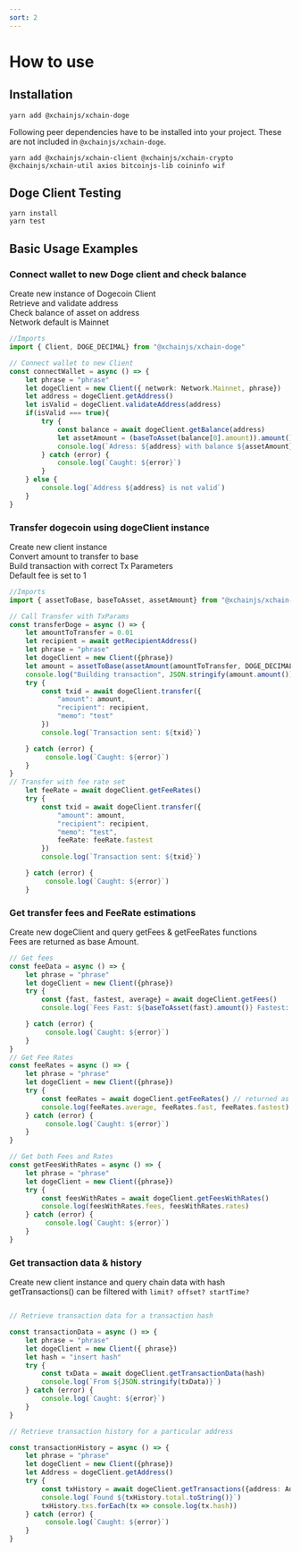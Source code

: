 ```yaml
---
sort: 2
---
```


# How to use

## Installation

```
yarn add @xchainjs/xchain-doge
```

Following peer dependencies have to be installed into your project. These are not included in `@xchainjs/xchain-doge`.

```
yarn add @xchainjs/xchain-client @xchainjs/xchain-crypto @xchainjs/xchain-util axios bitcoinjs-lib coininfo wif
```

## Doge Client Testing

```
yarn install
yarn test
```

## Basic Usage Examples

### Connect wallet to new Doge client and check balance

Create new instance of Dogecoin Client\
Retrieve and validate address\
Check balance of asset on address\
Network default is Mainnet

```ts
//Imports 
import { Client, DOGE_DECIMAL} from "@xchainjs/xchain-doge"

// Connect wallet to new Client 
const connectWallet = async () => {
    let phrase = "phrase"
    let dogeClient = new Client({ network: Network.Mainnet, phrase})
    let address = dogeClient.getAddress()
    let isValid = dogeClient.validateAddress(address)
    if(isValid === true){
        try {
            const balance = await dogeClient.getBalance(address)
            let assetAmount = (baseToAsset(balance[0].amount)).amount()
            console.log(`Adress: ${address} with balance ${assetAmount}`)
        } catch (error) {
            console.log(`Caught: ${error}`)
        }
    } else {
        console.log(`Address ${address} is not valid`)
    }
}

```

### Transfer dogecoin using dogeClient instance

Create new client instance\
Convert amount to transfer to base\
Build transaction with correct Tx Parameters\
Default fee is set to 1

```ts
//Imports
import { assetToBase, baseToAsset, assetAmount} from "@xchainjs/xchain-util"

// Call Transfer with TxParams
const transferDoge = async () => {
    let amountToTransfer = 0.01
    let recipient = await getRecipientAddress()
    let phrase = "phrase"
    let dogeClient = new Client({phrase})
    let amount = assetToBase(assetAmount(amountToTransfer, DOGE_DECIMAL))
    console.log("Building transaction", JSON.stringify(amount.amount()))
    try {
        const txid = await dogeClient.transfer({
            "amount": amount,
            "recipient": recipient,
            "memo": "test"
        })
        console.log(`Transaction sent: ${txid}`)

    } catch (error) {
         console.log(`Caught: ${error}`)
    }
}
// Transfer with fee rate set 
    let feeRate = await dogeClient.getFeeRates()
    try {
        const txid = await dogeClient.transfer({
            "amount": amount,
            "recipient": recipient,
            "memo": "test",
            feeRate: feeRate.fastest
        })
        console.log(`Transaction sent: ${txid}`)

    } catch (error) {
         console.log(`Caught: ${error}`)
    }
```

### Get transfer fees and FeeRate estimations

Create new dogeClient and query getFees & getFeeRates functions\
Fees are returned as base Amount. 

```ts
// Get fees 
const feeData = async () => {
    let phrase = "phrase"
    let dogeClient = new Client({phrase})
    try {
        const {fast, fastest, average} = await dogeClient.getFees()
        console.log(`Fees Fast: ${baseToAsset(fast).amount()} Fastest: ${baseToAsset(fastest).amount()} Average: ${baseToAsset(average).amount()}`)

    } catch (error) {
         console.log(`Caught: ${error}`)
    }   
}
// Get Fee Rates
const feeRates = async () => {
    let phrase = "phrase"
    let dogeClient = new Client({phrase})
    try {
        const feeRates = await dogeClient.getFeeRates() // returned as number
        console.log(feeRates.average, feeRates.fast, feeRates.fastest)
    } catch (error) {
         console.log(`Caught: ${error}`)
    }   
}

// Get both Fees and Rates
const getFeesWithRates = async () => {
    let phrase = "phrase"
    let dogeClient = new Client({phrase})
    try {
        const feesWithRates = await dogeClient.getFeesWithRates()
        console.log(feesWithRates.fees, feesWithRates.rates)
    } catch (error) {
         console.log(`Caught: ${error}`)
    }  
}

```

### Get transaction data & history

Create new client instance and query chain data with hash\
getTransactions() can be filtered with `limit? offset? startTime?`

```ts

// Retrieve transaction data for a transaction hash 

const transactionData = async () => {
    let phrase = "phrase"
    let dogeClient = new Client({ phrase})
    let hash = "insert hash"
    try {
        const txData = await dogeClient.getTransactionData(hash)
        console.log(`From ${JSON.stringify(txData)}`)   
    } catch (error) {
        console.log(`Caught: ${error}`)
    }
}

// Retrieve transaction history for a particular address

const transactionHistory = async () => {
    let phrase = "phrase"
    let dogeClient = new Client({phrase})
    let Address = dogeClient.getAddress()
    try {
        const txHistory = await dogeClient.getTransactions({address: Address}) 
        console.log(`Found ${txHistory.total.toString()}`)
        txHistory.txs.forEach(tx => console.log(tx.hash))
    } catch (error) {
         console.log(`Caught: ${error}`)
    }    
}

```